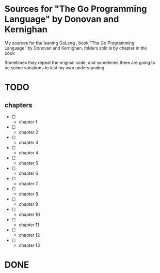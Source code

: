 # Sources for "The Go Programming Language" by Donovan and Kernighan

My sources for the leaning GoLang , book "The Go Programming Language" by Donovan and Kernighan, folders split is by chapter in the book

Sometimes they repeat the original code, and sometimes there are going to be soime variations to test my own understanding

# TODO

## chapters

- [ ] - chapter 1
- [ ] - chapter 2
- [ ] - chapter 3
- [ ] - chapter 4
- [ ] - chapter 5
- [ ] - chapter 6
- [ ] - chapter 7
- [ ] - chapter 8
- [ ] - chapter 9
- [ ] - chapter 10
- [ ] - chapter 11
- [ ] - chapter 12
- [ ] - chapter 13

# DONE
